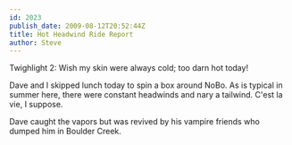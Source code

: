 ```yaml
---
id: 2023
publish_date: 2009-08-12T20:52:44Z
title: Hot Headwind Ride Report
author: Steve
---
```

  
Twighlight 2: Wish my skin were always cold; too darn hot today!

Dave and I skipped lunch today to spin a box around NoBo. As is typical in summer here, there were constant headwinds and nary a tailwind. C'est la vie, I suppose.

Dave caught the vapors but was revived by his vampire friends who dumped him in Boulder Creek.